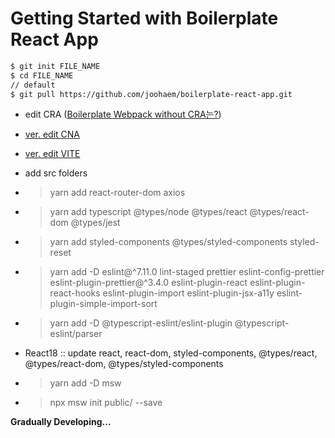 # Getting Started with Boilerplate React App

```bash
$ git init FILE_NAME
$ cd FILE_NAME
// default
$ git pull https://github.com/joohaem/boilerplate-react-app.git
```

- edit CRA ([Boilerplate Webpack without CRA는?](https://snupi.tistory.com/197))
- [ver. edit CNA](https://github.com/joohaem/boilerplate-next-app)
- [ver. edit VITE](https://github.com/joohaem/boilerplate-vite-react.git)
- add src folders
- > yarn add react-router-dom axios

- > yarn add typescript @types/node @types/react @types/react-dom @types/jest

- > yarn add styled-components @types/styled-components styled-reset

- > yarn add -D eslint@^7.11.0 lint-staged prettier eslint-config-prettier eslint-plugin-prettier@^3.4.0 eslint-plugin-react eslint-plugin-react-hooks eslint-plugin-import eslint-plugin-jsx-a11y eslint-plugin-simple-import-sort

- > yarn add -D @typescript-eslint/eslint-plugin @typescript-eslint/parser
- React18 :: update react, react-dom, styled-components, @types/react, @types/react-dom, @types/styled-components
- > yarn add -D msw

- > npx msw init public/ --save

**Gradually Developing...**
